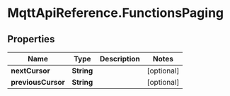 # MqttApiReference.FunctionsPaging

## Properties

Name | Type | Description | Notes
------------ | ------------- | ------------- | -------------
**nextCursor** | **String** |  | [optional] 
**previousCursor** | **String** |  | [optional] 


